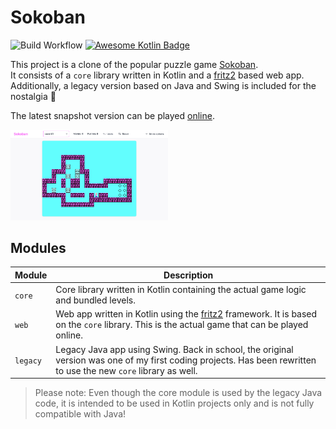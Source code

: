 # Sokoban

![Build Workflow](https://github.com/haukesomm/Sokoban/actions/workflows/build-and-deploy.yml/badge.svg)
[![Awesome Kotlin Badge](https://kotlin.link/awesome-kotlin.svg)](https://github.com/KotlinBy/awesome-kotlin)

This project is a clone of the popular puzzle game [Sokoban](https://de.wikipedia.org/wiki/Sokoban).  
It consists of a `core` library written in Kotlin and a [fritz2](https://fritz2.dev) based web app.
Additionally, a legacy version based on Java and Swing is included for the nostalgia 🦖

The latest snapshot version can be played [online](https://sokoban.haukesomm.de).

<img src="./assets/screenshot.png" width="50%">

## Modules

| Module   | Description                                                                                                                                                       |
|----------|-------------------------------------------------------------------------------------------------------------------------------------------------------------------|
| `core`   | Core library written in Kotlin containing the actual game logic and bundled levels.                                                                               |
| `web`    | Web app written in Kotlin using the [fritz2](https://fritz2.dev) framework. It is based on the `core` library. This is the actual game that can be played online. |
| `legacy` | Legacy Java app using Swing. Back in school, the original version was one of my first coding projects. Has been rewritten to use the new `core` library as well.  |

> Please note: Even though the core module is used by the legacy Java code, it is intended to be used in Kotlin
> projects only and is not fully compatible with Java!